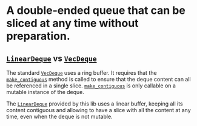 # A double-ended queue that can be sliced at any time without preparation.

## [`LinearDeque`] vs [`VecDeque`]

The standard [`VecDeque`] uses a ring buffer. It requires that the
[`make_contiguous`] method is called to ensure that the deque content can
all be referenced in a single slice. [`make_contiguous`] is only callable on
a mutable instance of the deque.

The [`LinearDeque`] provided by this lib uses a linear buffer, keeping all
its content contiguous and allowing to have a slice with all the content at
any time, even when the deque is not mutable.

[`LinearDeque`]: https://docs.rs/linear-deque-rs/0.1.0/linear_deque/struct.LinearDeque.html
[`VecDeque`]: https://doc.rust-lang.org/std/collections/struct.VecDeque.html
[`make_contiguous`]: https://doc.rust-lang.org/std/collections/struct.VecDeque.html#method.make_contiguous
